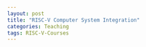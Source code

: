 ```yaml
---
layout: post
title: "RISC-V Computer System Integration"
categories: Teaching
tags: RISC-V-Courses
---
```

